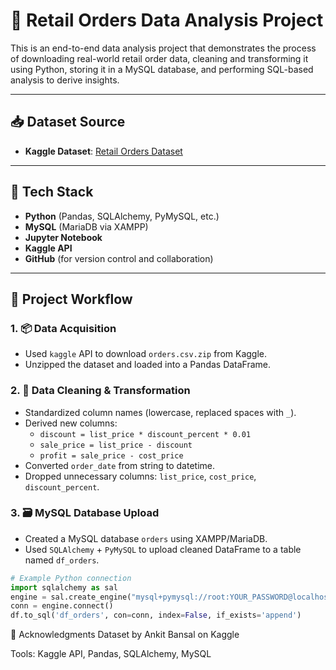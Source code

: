 # 🛒 Retail Orders Data Analysis Project

This is an end-to-end data analysis project that demonstrates the process of downloading real-world retail order data, cleaning and transforming it using Python, storing it in a MySQL database, and performing SQL-based analysis to derive insights.

---

## 📥 Dataset Source

- **Kaggle Dataset**: [Retail Orders Dataset](https://www.kaggle.com/datasets/ankitbansal06/retail-orders)

---

## 🔧 Tech Stack

- **Python** (Pandas, SQLAlchemy, PyMySQL, etc.)
- **MySQL** (MariaDB via XAMPP)
- **Jupyter Notebook**
- **Kaggle API**
- **GitHub** (for version control and collaboration)

---

## 📁 Project Workflow

### 1. 📦 Data Acquisition
- Used `kaggle` API to download `orders.csv.zip` from Kaggle.
- Unzipped the dataset and loaded into a Pandas DataFrame.

### 2. 🧹 Data Cleaning & Transformation
- Standardized column names (lowercase, replaced spaces with `_`).
- Derived new columns:
  - `discount = list_price * discount_percent * 0.01`
  - `sale_price = list_price - discount`
  - `profit = sale_price - cost_price`
- Converted `order_date` from string to datetime.
- Dropped unnecessary columns: `list_price`, `cost_price`, `discount_percent`.

### 3. 🗃️ MySQL Database Upload
- Created a MySQL database `orders` using XAMPP/MariaDB.
- Used `SQLAlchemy` + `PyMySQL` to upload cleaned DataFrame to a table named `df_orders`.

```python
# Example Python connection
import sqlalchemy as sal
engine = sal.create_engine("mysql+pymysql://root:YOUR_PASSWORD@localhost:3306/orders")
conn = engine.connect()
df.to_sql('df_orders', con=conn, index=False, if_exists='append')
```
🙌 Acknowledgments
Dataset by Ankit Bansal on Kaggle

Tools: Kaggle API, Pandas, SQLAlchemy, MySQL
